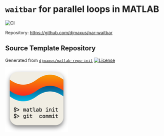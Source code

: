 # `waitbar` for parallel loops in MATLAB

![CI](https://github.com/djmaxus/par-waitbar/actions/workflows/ci.yml/badge.svg?branch=main)

Repository: <https://github.com/djmaxus/par-waitbar>

## Source Template Repository

Generated from [`djmaxus/matlab-repo-init`](https://github.com/djmaxus/matlab-repo-init)
[![License][bsd3-badge]][bsd3-url]

<!-- markdownlint-disable MD033 -->
<img src="doc/matlab-repo-init.png" width=200 alt="logo">
<!-- markdownlint-enable MD033 -->

[bsd3-badge]: https://img.shields.io/badge/License-BSD_3--Clause-blue.svg
[bsd3-url]:https://opensource.org/licenses/BSD-3-Clause
